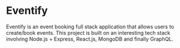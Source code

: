 # Eventify
Eventify is an event booking full stack application that allows users to create/book events. This project is built on an interesting tech stack involving Node.js + Express, React.js, MongoDB and finally GraphQL.

